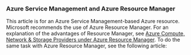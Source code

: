 ### Azure Service Management and Azure Resource Manager
 
This article is for an Azure Service Management-based Azure resource. Microsoft recommends the use of Azure Resource Manager. For an explanation of the advantages of Resource Manager, see [Azure Compute, Network & Storage Providers under Azure Resource Manager](../articles/virtual-machines/virtual-machines-azurerm-versus-azuresm.md). To do the same task with Azure Resource Manager, see the following article:
